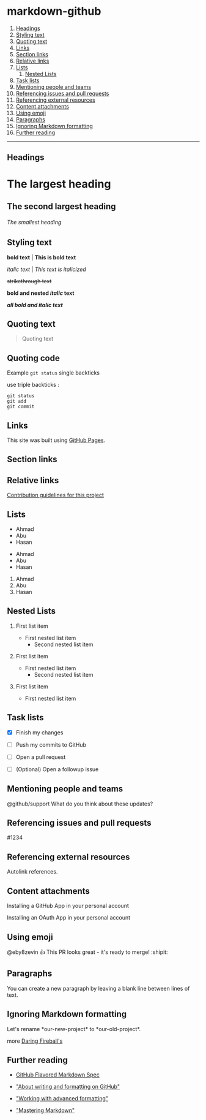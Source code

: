 # markdown-github

1. [Headings](#headings)
1. [Styling text](#styling_text)
1. [Quoting text](#quoting_code)
1. [Links](#links)
1. [Section links](#section_links)
1. [Relative links](#relative_links)
1. [Lists](#lists)
   1. [Nested Lists](#nested_lists)
1. [Task lists](#task_lists)
1. [Mentioning people and teams](#mentioning_people_and_teams)
1. [Referencing issues and pull requests](#referencing_issues_and_pull_requests)
1. [Referencing external resources](#referencing_external_resources)
1. [Content attachments](#content_attachments)
1. [Using emoji](#using_emoji)
1. [Paragraphs](#paragraphs)
1. [Ignoring Markdown formatting](#ignoring_markdown_formatting)
1. [Further reading](#further_reading)

___

<h2 id="headings">Headings</h2>

# The largest heading
## The second largest heading
###### The smallest heading

<h2 id="styling_text">Styling text</h2>

**bold text** | __This is bold text__

*italic text* | _This text is italicized_

~~strikethrough text~~

**bold and nested _italic_ text**

***all bold and italic text***

<h2 id="quoting_text">Quoting text</h2>

> Quoting text

<h2 id="quoting_code">Quoting code</h2>

Example `git status` single backticks

use triple backticks :

```
git status
git add
git commit
```

<h2 id="links">Links</h2>

This site was built using [GitHub Pages](https://github.com/eby8zevin/learn-github).

<h2 id="section_links">Section links</h2>

<h2 id="relative_links">Relative links</h2>

[Contribution guidelines for this project](docs/CONTRIBUTING.md)

<h2 id="lists">Lists</h2>

- Ahmad
- Abu
- Hasan

* Ahmad
* Abu
* Hasan

1. Ahmad
2. Abu
3. Hasan

<h2 id="nested_lists">Nested Lists</h2>

1. First list item
   - First nested list item
     - Second nested list item

1. First list item
   * First nested list item
     * Second nested list item
     
100. First list item
     - First nested list item

<h2 id="task_lists">Task lists</h2>

- [x] Finish my changes
- [ ] Push my commits to GitHub
- [ ] Open a pull request

- [ ] \(Optional) Open a followup issue

<h2 id="mentioning_people_and_teams">Mentioning people and teams</h2>

@github/support What do you think about these updates?

<h2 id="referencing_issues_and_pull_requests">Referencing issues and pull requests</h2>

#1234

<h2 id="referencing_external_resources">Referencing external resources</h2>

Autolink references.

<h2 id="content_attachments">Content attachments</h2>

Installing a GitHub App in your personal account

Installing an OAuth App in your personal account

<h2 id="using_emoji">Using emoji</h2>

@eby8zevin :+1: This PR looks great - it's ready to merge! :shipit:

<h2 id="paragraphs">Paragraphs</h2>

You can create a new paragraph by leaving a blank line between lines of text.

<h2 id="ignoring_markdown_formatting">Ignoring Markdown formatting</h2>

Let's rename \*our-new-project\* to \*our-old-project\*.

more [Daring Fireball's](https://daringfireball.net/projects/markdown/syntax#backslash)

<h2 id="further_reading">Further reading</h2>

- [GitHub Flavored Markdown Spec](https://github.github.com/gfm/)

- ["About writing and formatting on GitHub"](https://docs.github.com/en/github/writing-on-github/about-writing-and-formatting-on-github)

- ["Working with advanced formatting"](https://docs.github.com/en/github/writing-on-github/working-with-advanced-formatting)

- ["Mastering Markdown"](https://guides.github.com/features/mastering-markdown/)
